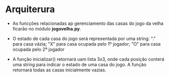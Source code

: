 # Arquiterura
* As funcções relacionadas ap gerenciamento das casas do jogo da velha ficarão no módulo **jogovelha.py**.

* O estado de cada casa do jogo será representada por uma string: "." para casa vázia; "X" para casa ocupada pelo 1º jogador; "O" para casa ocupada pelo 2º jogador

* A função inicializar() retornará uam lista 3x3, onde cada posição conterá uma string para indicar o estado de uma casa do jogo. A função retornará todas as casas inicialmente vazias.

